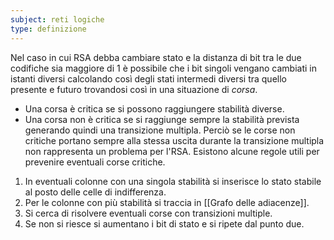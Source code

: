 ```yaml
---
subject: reti logiche
type: definizione
---
```

Nel caso in cui RSA debba cambiare stato e la distanza di bit tra le due codifiche sia maggiore di 1 è possibile che i bit singoli vengano cambiati in istanti diversi calcolando così degli stati intermedi diversi tra quello presente e futuro trovandosi così in una situazione di *corsa*.
* Una corsa è critica se si possono raggiungere stabilità diverse.
* Una corsa non è critica se si raggiunge sempre la stabilità prevista generando quindi una transizione multipla.
Perciò se le corse non critiche portano sempre alla stessa uscita durante la transizione multipla non rappresenta un problema per l'RSA.
Esistono alcune regole utili per prevenire eventuali corse critiche.
1. In eventuali colonne con una singola stabilità si inserisce lo stato stabile al posto delle celle di indifferenza.
2. Per le colonne con più stabilità si traccia in [[Grafo delle adiacenze]].
3. Si cerca di risolvere eventuali corse con transizioni multiple.
4. Se non si riesce si aumentano i bit di stato e si ripete dal punto due.